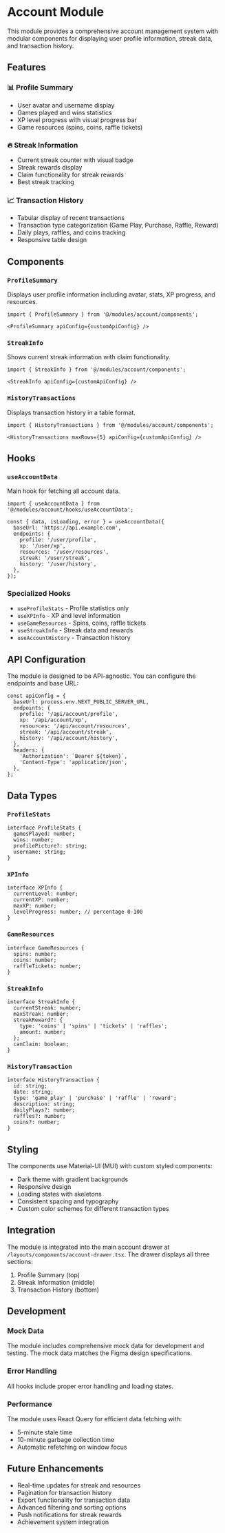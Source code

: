 # Account Module

This module provides a comprehensive account management system with modular components for displaying user profile information, streak data, and transaction history.

## Features

### 📊 Profile Summary
- User avatar and username display
- Games played and wins statistics
- XP level progress with visual progress bar
- Game resources (spins, coins, raffle tickets)

### 🔥 Streak Information
- Current streak counter with visual badge
- Streak rewards display
- Claim functionality for streak rewards
- Best streak tracking

### 📈 Transaction History
- Tabular display of recent transactions
- Transaction type categorization (Game Play, Purchase, Raffle, Reward)
- Daily plays, raffles, and coins tracking
- Responsive table design

## Components

### `ProfileSummary`
Displays user profile information including avatar, stats, XP progress, and resources.

```tsx
import { ProfileSummary } from '@/modules/account/components';

<ProfileSummary apiConfig={customApiConfig} />
```

### `StreakInfo`
Shows current streak information with claim functionality.

```tsx
import { StreakInfo } from '@/modules/account/components';

<StreakInfo apiConfig={customApiConfig} />
```

### `HistoryTransactions`
Displays transaction history in a table format.

```tsx
import { HistoryTransactions } from '@/modules/account/components';

<HistoryTransactions maxRows={5} apiConfig={customApiConfig} />
```

## Hooks

### `useAccountData`
Main hook for fetching all account data.

```tsx
import { useAccountData } from '@/modules/account/hooks/useAccountData';

const { data, isLoading, error } = useAccountData({
  baseUrl: 'https://api.example.com',
  endpoints: {
    profile: '/user/profile',
    xp: '/user/xp',
    resources: '/user/resources',
    streak: '/user/streak',
    history: '/user/history',
  },
});
```

### Specialized Hooks
- `useProfileStats` - Profile statistics only
- `useXPInfo` - XP and level information
- `useGameResources` - Spins, coins, raffle tickets
- `useStreakInfo` - Streak data and rewards
- `useAccountHistory` - Transaction history

## API Configuration

The module is designed to be API-agnostic. You can configure the endpoints and base URL:

```tsx
const apiConfig = {
  baseUrl: process.env.NEXT_PUBLIC_SERVER_URL,
  endpoints: {
    profile: '/api/account/profile',
    xp: '/api/account/xp',
    resources: '/api/account/resources',
    streak: '/api/account/streak',
    history: '/api/account/history',
  },
  headers: {
    'Authorization': `Bearer ${token}`,
    'Content-Type': 'application/json',
  },
};
```

## Data Types

### `ProfileStats`
```tsx
interface ProfileStats {
  gamesPlayed: number;
  wins: number;
  profilePicture?: string;
  username: string;
}
```

### `XPInfo`
```tsx
interface XPInfo {
  currentLevel: number;
  currentXP: number;
  maxXP: number;
  levelProgress: number; // percentage 0-100
}
```

### `GameResources`
```tsx
interface GameResources {
  spins: number;
  coins: number;
  raffleTickets: number;
}
```

### `StreakInfo`
```tsx
interface StreakInfo {
  currentStreak: number;
  maxStreak: number;
  streakReward?: {
    type: 'coins' | 'spins' | 'tickets' | 'raffles';
    amount: number;
  };
  canClaim: boolean;
}
```

### `HistoryTransaction`
```tsx
interface HistoryTransaction {
  id: string;
  date: string;
  type: 'game_play' | 'purchase' | 'raffle' | 'reward';
  description: string;
  dailyPlays?: number;
  raffles?: number;
  coins?: number;
}
```

## Styling

The components use Material-UI (MUI) with custom styled components:
- Dark theme with gradient backgrounds
- Responsive design
- Loading states with skeletons
- Consistent spacing and typography
- Custom color schemes for different transaction types

## Integration

The module is integrated into the main account drawer at `/layouts/components/account-drawer.tsx`. The drawer displays all three sections:

1. Profile Summary (top)
2. Streak Information (middle)
3. Transaction History (bottom)

## Development

### Mock Data
The module includes comprehensive mock data for development and testing. The mock data matches the Figma design specifications.

### Error Handling
All hooks include proper error handling and loading states.

### Performance
The module uses React Query for efficient data fetching with:
- 5-minute stale time
- 10-minute garbage collection time
- Automatic refetching on window focus

## Future Enhancements

- Real-time updates for streak and resources
- Pagination for transaction history
- Export functionality for transaction data
- Advanced filtering and sorting options
- Push notifications for streak rewards
- Achievement system integration
